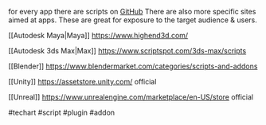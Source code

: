 for every app there are scripts on [GitHub](https://github.com/)
There are also more specific sites aimed at apps. 
These are great for exposure to the target audience & users.

[[Autodesk Maya|Maya]]
https://www.highend3d.com/

[[Autodesk 3ds Max|Max]]
https://www.scriptspot.com/3ds-max/scripts

[[Blender]]
https://www.blendermarket.com/categories/scripts-and-addons

[[Unity]]
https://assetstore.unity.com/ official

[[Unreal]]
https://www.unrealengine.com/marketplace/en-US/store official 

#techart #script #plugin #addon